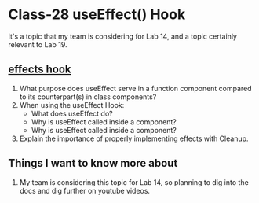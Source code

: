 # Class-28 useEffect() Hook

It's a topic that my team is considering for Lab 14, and a topic certainly relevant to Lab 19.  

## [effects hook](https://reactjs.org/docs/hooks-effect.html)

1. What purpose does useEffect serve in a function component compared to its counterpart(s) in class components?
2. When using the useEffect Hook:
    * What does useEffect do?
    * Why is useEffect called inside a component?
    * Why is useEffect called inside a component?
3. Explain the importance of properly implementing effects with Cleanup.

## Things I want to know more about

1. My team is considering this topic for Lab 14, so planning to dig into the docs and dig further on youtube videos.
